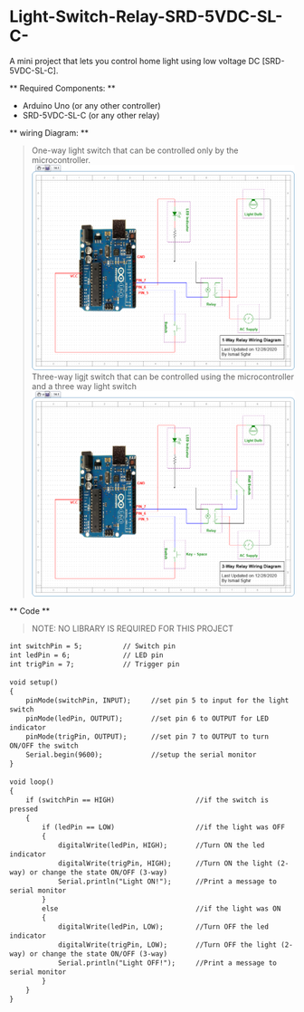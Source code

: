 # Light-Switch-Relay-SRD-5VDC-SL-C-
A mini project that lets you control home light using low voltage DC [SRD-5VDC-SL-C].

** Required Components: **
- Arduino Uno (or any other controller)
- SRD-5VDC-SL-C (or any other relay)

** wiring Diagram: **
> One-way light switch that can be controlled only by the microcontroller.
![One-way Wiring Diagram](https://github.com/Ish-Co/Light-Switch-Relay-SRD-5VDC-SL-C-/blob/main/img/1-Way%20Relay%20Wiring%20Diagram.png)
> Three-way ligjt switch that can be controlled using the microcontroller and a three way light switch
![Three-way Wiring Diagram](https://github.com/Ish-Co/Light-Switch-Relay-SRD-5VDC-SL-C-/blob/main/img/3-Way%20Relay%20Wiring%20Diagram.png)

** Code **
>NOTE: NO LIBRARY IS REQUIRED FOR THIS PROJECT
```
int switchPin = 5;          // Switch pin
int ledPin = 6;             // LED pin
int trigPin = 7;            // Trigger pin 

void setup() 
{
    pinMode(switchPin, INPUT);     //set pin 5 to input for the light switch
    pinMode(ledPin, OUTPUT);       //set pin 6 to OUTPUT for LED indicator
    pinMode(trigPin, OUTPUT);      //set pin 7 to OUTPUT to turn ON/OFF the switch
    Serial.begin(9600);            //setup the serial monitor
}

void loop()
{
    if (switchPin == HIGH)                    //if the switch is pressed 
    {
        if (ledPin == LOW)                    //if the light was OFF
        {
            digitalWrite(ledPin, HIGH);       //Turn ON the led indicator 
            digitalWrite(trigPin, HIGH);      //Turn ON the light (2-way) or change the state ON/OFF (3-way)
            Serial.println("Light ON!");      //Print a message to serial monitor
        }
        else                                  //if the light was ON
        {
            digitalWrite(ledPin, LOW);        //Turn OFF the led indicator
            digitalWrite(trigPin, LOW);       //Turn OFF the light (2-way) or change the state ON/OFF (3-way)
            Serial.println("Light OFF!");     //Print a message to serial monitor
        }
    }
}
```
